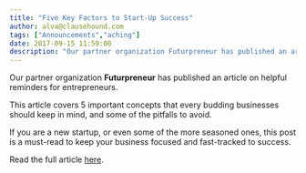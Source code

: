 ```yaml
---
title: "Five Key Factors to Start-Up Success"
author: alva@clausehound.com
tags: ["Announcements","aching"]
date: 2017-09-15 11:59:00
description: "Our partner organization Futurpreneur has published an article on helpful reminders for entrepreneurs."
---
```




Our partner organization **Futurpreneur** has published an article on helpful reminders for entrepreneurs.

This article covers 5 important concepts that every budding businesses should keep in mind, and some of the pitfalls to avoid.

If you are a new startup, or even some of the more seasoned ones, this post is a must-read to keep your business focused and fast-tracked to success.

Read the full article [here](http://www.futurpreneur.ca/en/2017/five-keys-factors-to-start-up-success/).
